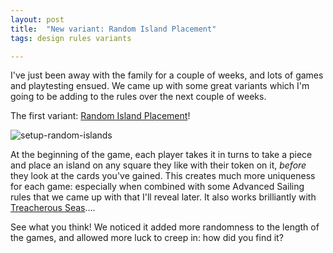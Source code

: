 ```yaml
---
layout: post
title:  "New variant: Random Island Placement"
tags: design rules variants

---
```


I've just been away with the family for a couple of weeks, and lots of games and playtesting ensued. We came up with some great variants which I'm going to be adding to the rules over the next couple of weeks.

The first variant: [Random Island Placement](/rules/#variant-random-island-placement)!

![setup-random-islands](../../assets/random-island-placement.png)

At the beginning of the game, each player takes it in turns to take a piece and place an island on any square they like with their token on it, *before* they look at the cards you've gained. This creates much more uniqueness for each game: especially when combined with some Advanced Sailing rules that we came up with that I'll reveal later. It also works brilliantly with [Treacherous Seas](/rules/#variant-treacherous-seas)....

See what you think! We noticed it added more randomness to the length of the games, and allowed more luck to creep in: how did you find it?
